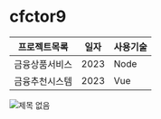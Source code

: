 # cfctor9
 
프로젝트목록 | 일자 | 사용기술
------------|------|--------
금융상품서비스 | 2023 | Node
금융추천시스템 | 2023 | Vue

![제목 없음](https://user-images.githubusercontent.com/96967422/235043072-8d14ac0d-53a9-479f-a786-831bca3c3b39.png)
